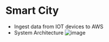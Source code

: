 # Smart City
* Ingest data from IOT devices to AWS
* System Architecture
  ![image](https://github.com/user-attachments/assets/11676c9f-a2c8-4710-8235-f3464f5d624c)
